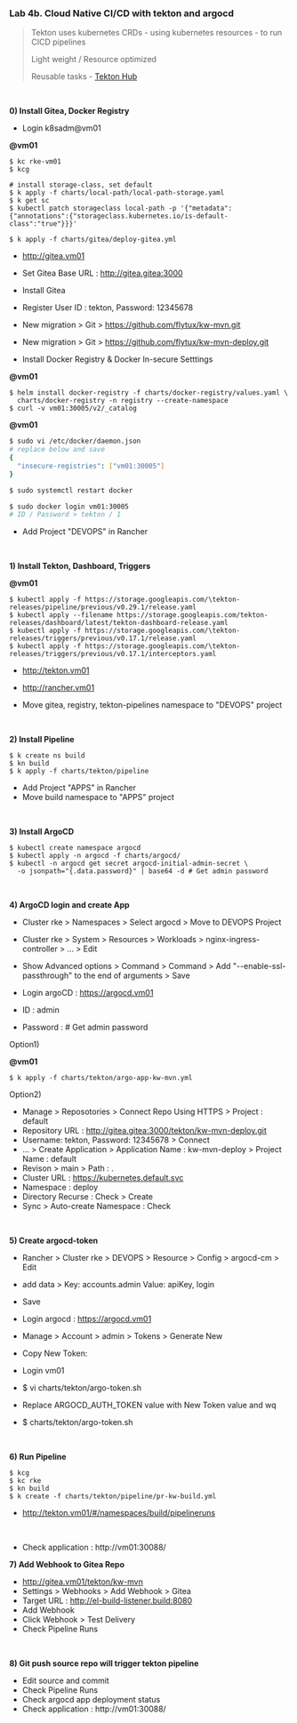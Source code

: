 ### Lab 4b. Cloud Native CI/CD with tekton and argocd

> Tekton uses kubernetes CRDs - using kubernetes resources - to run CICD pipelines
> 
> Light weight / Resource optimized 
> 
> Reusable tasks - [Tekton Hub](https://hub.tekton.dev/)

&nbsp;

**0) Install Gitea, Docker Registry**

- Login k8sadm@vm01

**@vm01**

~~~
$ kc rke-vm01
$ kcg

# install storage-class, set default
$ k apply -f charts/local-path/local-path-storage.yaml
$ k get sc
$ kubectl patch storageclass local-path -p '{"metadata": {"annotations":{"storageclass.kubernetes.io/is-default-class":"true"}}}'

$ k apply -f charts/gitea/deploy-gitea.yml
~~~

- http://gitea.vm01
- Set Gitea Base URL : http://gitea.gitea:3000
- Install Gitea
- Register User ID : tekton, Password: 12345678
- New migration > Git > https://github.com/flytux/kw-mvn.git
- New migration > Git > https://github.com/flytux/kw-mvn-deploy.git

- Install Docker Registry & Docker In-secure Setttings

**@vm01**

~~~
$ helm install docker-registry -f charts/docker-registry/values.yaml \
  charts/docker-registry -n registry --create-namespace
$ curl -v vm01:30005/v2/_catalog

~~~

**@vm01**

```bash
$ sudo vi /etc/docker/daemon.json
# replace below and save
{ 
  "insecure-registries": ["vm01:30005"]
}

$ sudo systemctl restart docker

$ sudo docker login vm01:30005
# ID / Password > tekton / 1 
```

- Add Project "DEVOPS" in Rancher

&nbsp;

**1) Install Tekton, Dashboard, Triggers**

**@vm01**

~~~
$ kubectl apply -f https://storage.googleapis.com/\tekton-releases/pipeline/previous/v0.29.1/release.yaml
$ kubectl apply --filename https://storage.googleapis.com/tekton-releases/dashboard/latest/tekton-dashboard-release.yaml
$ kubectl apply -f https://storage.googleapis.com/\tekton-releases/triggers/previous/v0.17.1/release.yaml
$ kubectl apply -f https://storage.googleapis.com/\tekton-releases/triggers/previous/v0.17.1/interceptors.yaml
~~~
- http://tekton.vm01

- http://rancher.vm01

- Move gitea, registry, tekton-pipelines namespace to "DEVOPS" project

&nbsp;

**2) Install Pipeline**

~~~
$ k create ns build
$ kn build
$ k apply -f charts/tekton/pipeline
~~~

- Add Project "APPS" in Rancher
- Move build namespace to "APPS" project

&nbsp;

**3) Install ArgoCD**
~~~
$ kubectl create namespace argocd
$ kubectl apply -n argocd -f charts/argocd/
$ kubectl -n argocd get secret argocd-initial-admin-secret \
  -o jsonpath="{.data.password}" | base64 -d # Get admin password
~~~

&nbsp;

**4) ArgoCD login and create App**

- Cluster rke > Namespaces > Select argocd > Move to DEVOPS Project
- Cluster rke > System > Resources > Workloads > nginx-ingress-controller > ... > Edit
- Show Advanced options > Command > Command > Add "--enable-ssl-passthrough" to the end of arguments > Save

- Login argoCD : https://argocd.vm01
- ID : admin
- Password : # Get admin password

Option1)

**@vm01**

~~~
$ k apply -f charts/tekton/argo-app-kw-mvn.yml
~~~

Option2)

- Manage > Reposotories > Connect Repo Using HTTPS > Project : default 
- Repository URL : http://gitea.gitea:3000/tekton/kw-mvn-deploy.git
- Username: tekton, Password: 12345678 > Connect
- ... > Create Application > Application Name : kw-mvn-deploy > Project Name : default
- Revison > main > Path : .
- Cluster URL : https://kubernetes.default.svc
- Namespace : deploy
- Directory Recurse : Check > Create
- Sync > Auto-create Namespace : Check

&nbsp;

**5) Create argocd-token**
- Rancher > Cluster rke > DEVOPS > Resource > Config > argocd-cm > Edit 
- add data >
  Key: accounts.admin Value: apiKey, login
- Save

- Login argocd : https://argocd.vm01
- Manage > Account > admin > Tokens > Generate New
- Copy New Token:

- Login vm01
- $ vi charts/tekton/argo-token.sh
- Replace ARGOCD_AUTH_TOKEN value with New Token value and wq
- $ charts/tekton/argo-token.sh

&nbsp;

**6) Run Pipeline**
~~~
$ kcg
$ kc rke
$ kn build
$ k create -f charts/tekton/pipeline/pr-kw-build.yml
~~~

- http://tekton.vm01/#/namespaces/build/pipelineruns

&nbsp;

- Check application : http://vm01:30088/ 
  
**7) Add Webhook to Gitea Repo**
- http://gitea.vm01/tekton/kw-mvn
- Settings > Webhooks > Add Webhook > Gitea
- Target URL : http://el-build-listener.build:8080
- Add Webhook
- Click Webhook > Test Delivery
- Check Pipeline Runs

&nbsp;

**8) Git push source repo will trigger tekton pipeline**
- Edit source and commit
- Check Pipeline Runs
- Check argocd app deployment status
- Check application : http://vm01:30088/ 

&nbsp;

